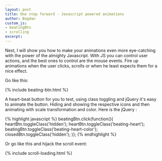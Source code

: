 ```yaml
---
layout: post
title: One step forward - Javascript powered animations
author: Bogdan
custom_js: 
- beatingBtn
- scrolling
excerpt: 
---
```


Next, I will show you how to make your animations even more eye-catching with 
the power of the almighty Javascript. With JS you can control user actions, and the best
ones to control are the mouse events. Fire up animations when the user clicks, scrolls
or when he least expects them for a nice effect.

Go like this:

{% include beating-btn.html %}

A heart-beat button for you to test, using class toggling and jQuery it's easy to animate
the button. Hiding and showing the respective icons and then animating with scale transformation
and color. Here is the jQuery :

{% highlight javascript %}
beatingBtn.click(function(){
    heartBtn.toggleClass('hidden');
    heartBtn.toggleClass('beating-heart');
    beatingBtn.toggleClass('beating-heart-color');
    closedBtn.toggleClass('hidden');
)};
{% endhighlight %}

<p>Or go like this and hijack the scroll event:</p>

{% include scroll-loading.html %}
